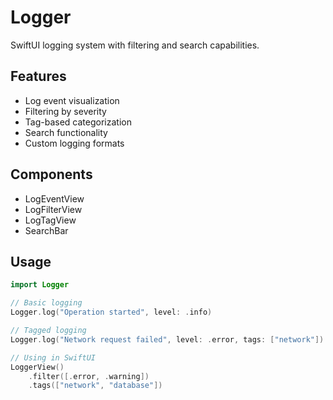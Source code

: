 # Logger

SwiftUI logging system with filtering and search capabilities.

## Features

- Log event visualization
- Filtering by severity
- Tag-based categorization
- Search functionality
- Custom logging formats

## Components

- LogEventView
- LogFilterView
- LogTagView
- SearchBar

## Usage

```swift
import Logger

// Basic logging
Logger.log("Operation started", level: .info)

// Tagged logging
Logger.log("Network request failed", level: .error, tags: ["network"])

// Using in SwiftUI
LoggerView()
    .filter([.error, .warning])
    .tags(["network", "database"])
```
